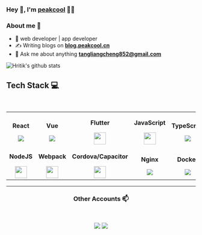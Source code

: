 
### Hey 👋, I'm [peakcool]() 👨‍💻

### About me :eyes:

- :dart: web developer | app developer  
- :writing_hand: Writing blogs on  **[blog.peakcool.cn](https://blog.peakcool.cn)**
- :e-mail: Ask me about anything  **[tangliangcheng852@gmail.com](tangliangcheng852@gmail.com)**

![Hritik's github stats](https://github-readme-stats.vercel.app/api?username=peakcool&show_icons=true&hide_border=true)

## Tech Stack :computer:

<br>
<table>
<tbody>
 <tr>
  <td align="center">
<p><b><center>React</center></b></p> 
<img src="https://img.icons8.com/color/32/000000/react-native.png"/> 
</td>
<td align="center">
<p><b><center>Vue</center></b></p> 
<img src="https://img.icons8.com/color/32/000000/vue-js.png"/> 
</td>

<td align="center">
<p><b><center>Flutter</center></b></p> 
<img height=32px src="https://img.icons8.com/color/2x/flutter.png"> 
</td>

<td align="center">
<p><b><center>JavaScript</center></b></p> 
<img height=32px src="https://img.icons8.com/color/2x/javascript.png"> 
</td>

<td align="center">
<p><b><center>TypeScript</center></b></p> 
<img src="https://img.icons8.com/color/32/000000/typescript.png"/>
</td>

<td align="center">
<p><b><center>HTML</center></b></p> 
<img height=32px src="https://img.icons8.com/color/2x/html-5.png"> 
</td>

<td align="center">
<p><b><center>CSS</center></b></p> 
<img height=28px src="https://img.icons8.com/ios/50/000000/css3.png"> 
</td>

</tr>

<tr>

<td align="center">
<p><b><center>NodeJS</center></b></p> 
<img height=32px src="https://img.icons8.com/color/2x/nodejs.png"> 
</td>

<td align="center">
<p><b><center>Webpack</center></b></p> 
<img height=32px src="https://img.icons8.com/dusk/64/000000/webpack.png"/>
</td>

<td align="center">
<p><b><center>Cordova/Capacitor</center></b></p> 
<img height=32px src="https://cordova.apache.org/static/img/cordova_bot.png"> 
</td>

<td align="center">
<p><b><center>Nginx<center></b></p> 
<img src="https://img.icons8.com/color/32/000000/nginx.png"/> 
</td>


<td align="center">
<p><b><center>Docker</center></b></p> 
<img src="https://img.icons8.com/dusk/32/000000/docker.png"/>
</td>
<td align="center">
<p><b><center>SQL</center></b></p> 
<img height=32px src="https://img.icons8.com/ios-filled/2x/sql.png"> 
</td>

<td align="center">
<p><b><center>Git</center></b></p> 
<img height=32px src="https://img.icons8.com/ios-glyphs/2x/github-2.png"> 
</td>
</tr>



<tr>
<!-- <td align="center">
<p><b><center>MarkDown</center></b></p> 
<img src="https://img.icons8.com/ios/32/000000/markdown--v2.png"/>
</td> -->

<!--<td align="center">
<p><b><center>GitLab</center></b></p> 
<img src="https://img.icons8.com/color/32/000000/gitlab.png"/>
</td> -->
</tr>

</tbody>
</table>

____



<h3 align="center"> Other Accounts 📫 </h3>
<br />
<p align="center">
<a href="https://weibo.com/u/2085118413?is_all=1"><img src="https://img.icons8.com/color/32/000000/weibo.png"/></a>
<a href="https://twitter.com/Peakcool852"><img src="https://img.icons8.com/fluent/32/000000/twitter.png"/></a>

</p>










<!--
**hritik5102/hritik5102** is a ✨ _special_ ✨ repository because its `README.md` (this file) appears on your GitHub profile.

Here are some ideas to get you started:

- 🔭 I’m currently working on ...
- 🌱 I’m currently learning ...
- 👯 I’m looking to collaborate on ...
- 🤔 I’m looking for help with ...
- 💬 Ask me about ...
- 📫 How to reach me: ...
- 😄 Pronouns: ...
- ⚡ Fun fact: ...
-->
